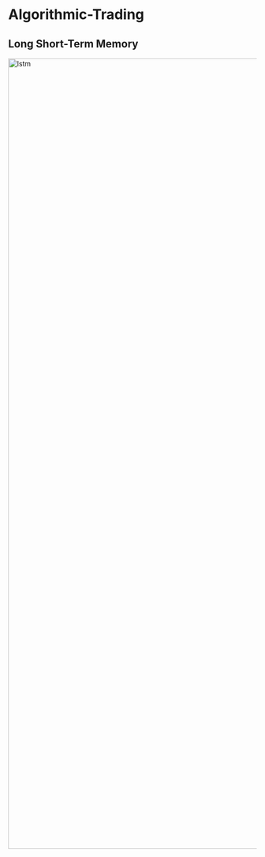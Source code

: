 # Algorithmic-Trading

## Long Short-Term Memory
<img align="left" alt="lstm" width="1600px" src="https://github.com/khaykingleb/Algorithmic-Trading/blob/main/images/LSTM.svg"/>
